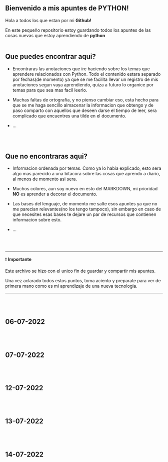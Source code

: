 ## **Bienvenido a mis apuntes de PYTHON!**
Hola a todos los que estan por mi **Github!**

En este pequeño repositorio estoy guardando todos los apuntes de las cosas nuevas que estoy aprendiendo de **python**
<br>
<br>

## **Que puedes encontrar aqui?**

- Encontraras las anotaciones que ire haciendo sobre los temas que aprendere relacionados con Python.
Todo el contenido estara separado por fechas(de momento) ya que se me facilita llevar un registro de mis anotaciones segun vaya aprendiendo, quiza a futuro lo organice por temas para que sea mas facil leerlo.

- Muchas faltas de ortografia, y no pienso cambiar eso, esta hecho para que se me haga sencillo almacenar la informacion que obtengo y de paso comparto con aquellos que deseen darse el tiempo de leer, sera complicado que encuentres una tilde en el documento.

- ...
<br>
<br>

## **Que no encontraras aqui?**

- Informacion ordenada por temas. Como ya lo habia explicado, esto sera algo mas parecido a una bitacora sobre las cosas que aprendo a diario, al menos de momento asi sera.

- Muchos colores, aun soy nuevo en esto del MARKDOWN, mi prioridad **NO** es aprender a decorar el documento.

- Las bases del lenguaje, de momento me salte esos apuntes ya que no me parecian relevantes(no los tengo tampoco), sin embargo en caso de que necesites esas bases te dejare un par de recursos que contienen informacion sobre esto.

- ...
<br>
<br>

---

:exclamation: **Importante**

Este archivo se hizo con el unico fin de guardar y compartir mis apuntes.

Una vez aclarado todos estos puntos, toma aciento y preparate para ver de primera mano como es mi aprendizaje de una nueva tecnologia.

---
<!-- ## **Indice** -->
<br>
<br>

## **06-07-2022**

<!-- ### **Pytest**
Es una libreria usada para el testeo del codigo que realices en PYTHON -->

<br>
<br>

## **07-07-2022**

<br>
<br>

## **12-07-2022**

<br>
<br>

## **13-07-2022**

<br>
<br>

## **14-07-2022**

